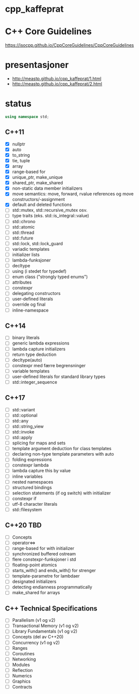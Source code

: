 # cpp_kaffeprat

# C++ Core Guidelines

https://isocpp.github.io/CppCoreGuidelines/CppCoreGuidelines

# presentasjoner

- http://meastp.github.io/cpp_kaffeprat/1.html
- http://meastp.github.io/cpp_kaffeprat/2.html

# status

```cpp
using namespace std;
```
## C++11
 - [x] nullptr
 - [x] auto
 - [x] to_string
 - [x] tie, tuple
 - [x] array
 - [x] range-based for
 - [x] unique_ptr, make_unique
 - [x] shared_ptr, make_shared
 - [x] non-static data member initializers
 - [x] move semantics: move, forward, rvalue references og move constructors/-assignment
 - [x] default and deleted functions
 - [ ] std::mutex, std::recursive_mutex osv.
 - [ ] type traits (eks. std::is_integral<int>::value)
 - [ ] std::chrono
 - [ ] std::atomic
 - [ ] std::thread
 - [ ] std::future
 - [ ] std::lock, std::lock_guard
 - [ ] variadic templates
 - [ ] initializer lists
 - [ ] lambda-funksjoner
 - [ ] decltype
 - [ ] using (i stedet for typedef)
 - [ ] enum class ("strongly typed enums")
 - [ ] attributes
 - [ ] constexpr
 - [ ] delegating constructors
 - [ ] user-defined literals
 - [ ] override og final
 - [ ] inline-namespace

## C++14
 - [ ] binary literals
 - [ ] generic lambda expressions
 - [ ] lambda capture initializers
 - [ ] return type deduction
 - [ ] decltype(auto)
 - [ ] constexpr med færre begrensninger
 - [ ] variable templates
 - [ ] user-defined literals for standard library types
 - [ ] std::integer_sequence

## C++17
 - [ ] std::variant
 - [ ] std::optional
 - [ ] std::any
 - [ ] std::string_view
 - [ ] std::invoke
 - [ ] std::apply
 - [ ] splicing for maps and sets
 - [ ] template argument deduction for class templates
 - [ ] declaring non-type template parameters with auto
 - [ ] folding expressions
 - [ ] constexpr lambda
 - [ ] lambda capture this by value
 - [ ] inline variables
 - [ ] nested namespaces
 - [ ] structured bindings
 - [ ] selection statements (if og switch) with initializer
 - [ ] constexpr if
 - [ ] utf-8 character literals
 - [ ] std::filesystem

## C++20 TBD
 - [ ] Concepts
 - [ ] operator<=>
 - [ ] range-based for with initializer
 - [ ] synchronized buffered ostream
 - [ ] flere constexpr-funksjoner i std
 - [ ] floating-point atomics
 - [ ] starts_with() and ends_with() for strenger
 - [ ] template-parametre for lambdaer
 - [ ] designated initializers
 - [ ] detecting endianness programmatically
 - [ ] make_shared for arrays

## C++ Technical Specifications
 - [ ] Parallelism (v1 og v2)
 - [ ] Transactional Memory (v1 og v2)
 - [ ] Library Fundamentals (v1 og v2)
 - [ ] Concepts (del av C++20)
 - [ ] Concurrency (v1 og v2)
 - [ ] Ranges
 - [ ] Coroutines
 - [ ] Networking
 - [ ] Modules
 - [ ] Reflection
 - [ ] Numerics
 - [ ] Graphics
 - [ ] Contracts
